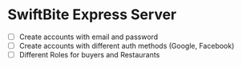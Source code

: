 # **SwiftBite Express Server**

- [ ] Create accounts with email and password
- [ ] Create accounts with different auth methods (Google, Facebook)
- [ ] Different Roles for buyers and Restaurants
